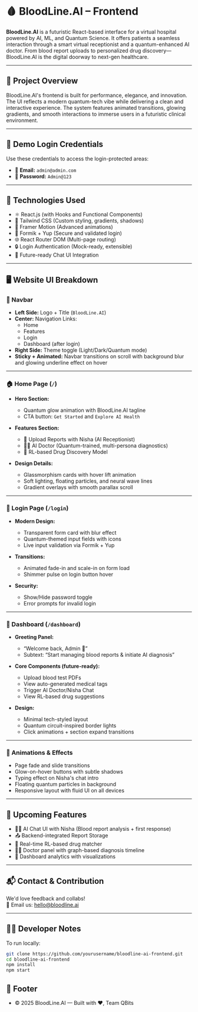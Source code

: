 # 🩸 BloodLine.AI – Frontend

**BloodLine.AI** is a futuristic React-based interface for a virtual hospital powered by AI, ML, and Quantum Science. It offers patients a seamless interaction through a smart virtual receptionist and a quantum-enhanced AI doctor. From blood report uploads to personalized drug discovery—BloodLine.AI is the digital doorway to next-gen healthcare.

---

## 🌟 Project Overview

BloodLine.AI's frontend is built for performance, elegance, and innovation. The UI reflects a modern quantum-tech vibe while delivering a clean and interactive experience. The system features animated transitions, glowing gradients, and smooth interactions to immerse users in a futuristic clinical environment.

---

## 🔐 Demo Login Credentials

Use these credentials to access the login-protected areas:

- 📧 **Email:** `admin@admin.com`  
- 🔑 **Password:** `Admin@123`

---

## 🧠 Technologies Used

- ⚛️ React.js (with Hooks and Functional Components)
- 🌈 Tailwind CSS (Custom styling, gradients, shadows)
- 🎥 Framer Motion (Advanced animations)
- 🔐 Formik + Yup (Secure and validated login)
- 🌐 React Router DOM (Multi-page routing)
- 🔒 Login Authentication (Mock-ready, extensible)
- 💬 Future-ready Chat UI Integration

---

## 🖥️ Website UI Breakdown

### 🧭 Navbar

- **Left Side:** Logo + Title (`BloodLine.AI`)
- **Center:** Navigation Links:
  - Home
  - Features
  - Login
  - Dashboard (after login)
- **Right Side:** Theme toggle (Light/Dark/Quantum mode)
- **Sticky + Animated:** Navbar transitions on scroll with background blur and glowing underline effect on hover

---

### 🏠 Home Page (`/`)

- **Hero Section:**  
  - Quantum glow animation with BloodLine.AI tagline  
  - CTA button: `Get Started` and `Explore AI Health`

- **Features Section:**  
  - 🧾 Upload Reports with Nisha (AI Receptionist)
  - 👩‍⚕️ AI Doctor (Quantum-trained, multi-persona diagnostics)
  - 💊 RL-based Drug Discovery Model

- **Design Details:**  
  - Glassmorphism cards with hover lift animation  
  - Soft lighting, floating particles, and neural wave lines  
  - Gradient overlays with smooth parallax scroll

---

### 🔐 Login Page (`/login`)

- **Modern Design:**  
  - Transparent form card with blur effect  
  - Quantum-themed input fields with icons  
  - Live input validation via Formik + Yup

- **Transitions:**  
  - Animated fade-in and scale-in on form load  
  - Shimmer pulse on login button hover

- **Security:**  
  - Show/Hide password toggle  
  - Error prompts for invalid login

---

### 🧾 Dashboard (`/dashboard`)

- **Greeting Panel:**  
  - “Welcome back, Admin 👋”
  - Subtext: “Start managing blood reports & initiate AI diagnosis”

- **Core Components (future-ready):**  
  - Upload blood test PDFs  
  - View auto-generated medical tags  
  - Trigger AI Doctor/Nisha Chat  
  - View RL-based drug suggestions

- **Design:**  
  - Minimal tech-styled layout  
  - Quantum circuit-inspired border lights  
  - Click animations + section expand transitions

---

### 🧬 Animations & Effects

- Page fade and slide transitions
- Glow-on-hover buttons with subtle shadows
- Typing effect on Nisha's chat intro
- Floating quantum particles in background
- Responsive layout with fluid UI on all devices

---

## 📌 Upcoming Features

- 👩‍⚕️ AI Chat UI with Nisha (Blood report analysis + first response)
- 📤 Backend-integrated Report Storage
- 🔁 Real-time RL-based drug matcher
- 👨‍⚕️ Doctor panel with graph-based diagnosis timeline
- 🎯 Dashboard analytics with visualizations

---

## 📬 Contact & Contribution

We'd love feedback and collabs!  
📧 Email us: [hello@bloodline.ai](mailto:hello@bloodline.ai)

---

## 🧑‍💻 Developer Notes

To run locally:

```bash
git clone https://github.com/yourusername/bloodline-ai-frontend.git
cd bloodline-ai-frontend
npm install
npm start
```

## 🧠 Footer
- © 2025 BloodLine.AI — Built with ❤️, Team QBits